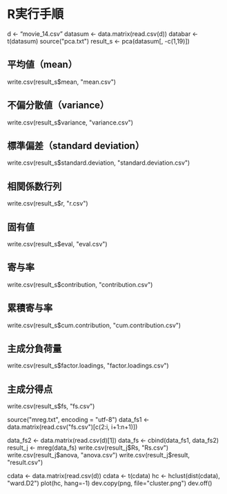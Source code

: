 # R実行手順
d <-  “movie_14.csv”
datasum <- data.matrix(read.csv(d))
databar <- t(datasum)
source("pca.txt")
result_s <- pca(datasum[, -c(1,19)])

## 平均値（mean）
write.csv(result_s$mean, "mean.csv")
## 不偏分散値（variance）
write.csv(result_s$variance, "variance.csv")
## 標準偏差（standard deviation）
write.csv(result_s$standard.deviation, "standard.deviation.csv")
## 相関係数行列
write.csv(result_s$r, "r.csv")
## 固有値
write.csv(result_s$eval, "eval.csv")
## 寄与率
write.csv(result_s$contribution, "contribution.csv")
## 累積寄与率
write.csv(result_s$cum.contribution, "cum.contribution.csv")
## 主成分負荷量
write.csv(result_s$factor.loadings, "factor.loadings.csv")
## 主成分得点
write.csv(result_s$fs, "fs.csv")

source("mreg.txt", encoding = "utf-8")
data_fs1 <- data.matrix(read.csv("fs.csv")[c(2:i, i+1:n+1)])

data_fs2 <- data.matrix(read.csv(d)[1])
data_fs <- cbind(data_fs1, data_fs2)
result_j <- mreg(data_fs)
write.csv(result_j$Rs, "Rs.csv")
write.csv(result_j$anova, "anova.csv")
write.csv(result_j$result, "result.csv")

cdata <- data.matrix(read.csv(d))
cdata <- t(cdata)
hc <- hclust(dist(cdata), "ward.D2")
plot(hc, hang=-1)
dev.copy(png, file="cluster.png")
dev.off()
